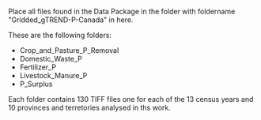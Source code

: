 Place all files found in the Data Package in the folder with foldername "Gridded_gTREND-P-Canada" in here. 

These are the following folders:
* Crop_and_Pasture_P_Removal
* Domestic_Waste_P
* Fertilizer_P
* Livestock_Manure_P
* P_Surplus

Each folder contains 130 TIFF files one for each of the 13 census
years and 10 provinces and terretories analysed in ths work.
